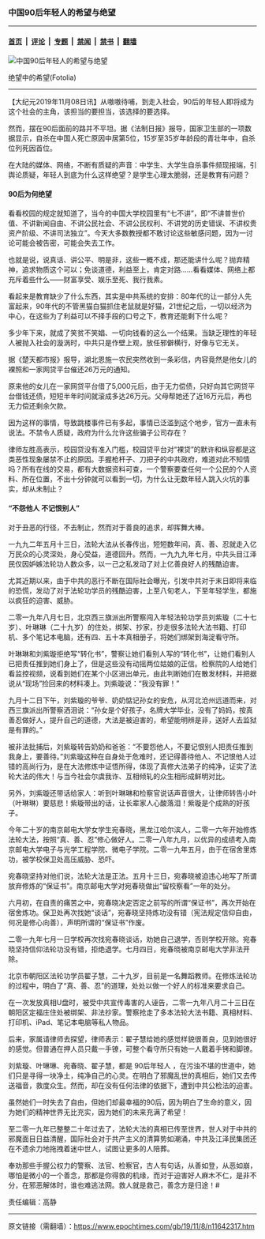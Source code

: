 ### 中国90后年轻人的希望与绝望

---

#### [首页](../../../..?n11642317) &nbsp;|&nbsp; [评论](../../../../../epoch-comment?n11642317) &nbsp;|&nbsp; [专题](../../../../../epoch-special?n11642317) &nbsp;|&nbsp; [禁闻](../../../../../epoch-news?n11642317) &nbsp;|&nbsp; [禁书](../../../../../books?n11642317) &nbsp;|&nbsp; [翻墙](https://github.com/gfw-breaker/nogfw/blob/master/README.md?n11642317)


<div><img alt="中国90后年轻人的希望与绝望" class="attachment-djy_600_400 size-djy_600_400 wp-post-image" src="https://i.epochtimes.com/assets/uploads/2019/11/Fotolia_168832240_Subscription_L@1200x1200-600x400.jpg"/>
<div class="caption">
 <p>
  绝望中的希望(Fotolia)
 </p>
</div></div><hr/><div class="post_content" id="artbody" itemprop="articleBody">
 <!-- article content begin -->
 <p>
  【大纪元2019年11月08日讯】从嗷嗷待哺，到走入社会，90后的年轻人即将成为这个社会的主角，该担当的要担当，该选择的要选择。
 </p>
 <p>
  然而，摆在90后面前的路并不平坦。据《法制日报》报导，国家卫生部的一项数据显示，自杀在中国人死亡原因中居第5位，15岁至35岁年龄段的青壮年中，自杀位列死因首位。
 </p>
 <p>
  在大陆的媒体、网络，不断有质疑的声音：中学生、大学生自杀事件频现报端，引舆论质疑，年轻人到底为什么这样绝望？是学生心理太脆弱，还是教育有问题？
 </p>
 <h4>
  <b>
   90后为何绝望
  </b>
 </h4>
 <p>
  看看校园的规定就知道了，当今的中国大学校园里有“七不讲”，即“不讲普世价值、不讲新闻自由、不讲公民社会、不讲公民权利、不讲党的历史错误、不讲权贵资产阶级、不讲司法独立”。今天大多数教授都不敢讨论这些敏感问题，因为一讨论可能会被告密，可能会失去工作。
 </p>
 <p>
  也就是说，说真话、讲公平、明是非，这些一概不成，那还能讲什么呢？抛弃精神，追求物质这个可以；免谈道德，利益至上，肯定对路……看看媒体、网络上都充斥着些什么——财富享受、娱乐至死、我行我素。
 </p>
 <p>
  看起来是教育缺少了什么东西，其实是中共系统的安排：80年代的让一部分人先富起来，90年代的不管黑猫白猫抓住老鼠就是好猫，21世纪之后，一切以经济为中心，在这些为了利益可以不择手段的口号之下，教育还能剩下什么呢？
 </p>
 <p>
  多少年下来，就成了笑贫不笑娼、一切向钱看的这么一个结果。当缺乏理性的年轻人被抛入社会的漩涡时，中共只是作壁上观，放任邪僻横行，好像与它无关。
 </p>
 <p>
  据《楚天都市报》报导，湖北恩施一农民突然收到一条彩信，内容竟然是他女儿的裸照和一家网贷平台催还26万元的通知。
 </p>
 <p>
  原来他的女儿在一家网贷平台借了5,000元后，由于无力偿债，只好向其它网贷平台借钱还债，短短半年时间就滚成多达26万元。父母帮她还了近16万元后，再也无力偿还剩余欠款。
 </p>
 <p>
  因为这样的事情，导致跳楼事件已有多起，事情已泛滥到这个地步，官方一直未有说法。不禁令人质疑，政府为什么允许这些骗子公司存在？
 </p>
 <p>
  律师左胜高表示，校园贷没有准入门槛，校园贷平台对“裸贷”的默许和纵容都是这类恶性现象屡禁不止的原因。手握枪杆子、刀把子的中共政府，难道对此不知情吗？所有在线的交易，都有大数据资料可查，一个警察要查任何一个公民的个人资料、所在位置，不出十分钟就可以看到一切，为什么让无数年轻人跳入火坑的事实，却从未制止？
 </p>
 <h4>
  <b>
   “不怨他人 不记恨别人”
  </b>
 </h4>
 <p>
  对于丑恶的行径，不去制止，然而对于善良的追求，却挥舞大棒。
 </p>
 <p>
  一九九二年五月十三日，法轮大法从长春传出，短短数年间，真、善、忍就走入亿万民众的心灵深处，身心受益，道德回升。然而，一九九九年七月，中共头目江泽民仅因妒嫉法轮功人数众多，以一己之私发动了对上亿善良好人的残酷迫害。
 </p>
 <p>
  尤其近期以来，由于中共的恶行不断在国际社会曝光，引发中共对于末日即将来临的恐慌，发动了对于法轮功学员的残酷迫害，上至八旬老人，下至年轻学生，都施以疯狂的迫害、威胁。
 </p>
 <p>
  二零一九年八月七日，北京西三旗派出所警察闯入年轻法轮功学员刘紫璇（二十七岁）、叶琳琳（二十九岁）的住处，绑架、抄家，抄走很多法轮大法书籍、打印机、多个笔记本电脑，还有四、五十本真相册子，将她们绑架到海淀看守所。
 </p>
 <p>
  叶琳琳和刘紫璇拒绝写“转化书”，警察让她们看别人写的“转化书”，让她们看别人已把责任推到她们身上了，但是这些没有动摇两位姑娘的正信。检察院的人给她们看监控视频，说看到她们在某个小区进出单元，由此判断她们在散发材料，并把据说从“现场”捡回来的材料凑上。刘紫璇说：“我没有罪！”
 </p>
 <p>
  九月十二日下午，刘紫璇的爷爷、奶奶惦记孙女的安危，从河北沧州远道而来，对西三旗派出所警察洒泪说：“孙女是个好孩子，名牌大学毕业，没有了妈妈，按真善忍做好人，提升自己的道德，大法是被迫害的，希望能明辨是非，送好人去监狱是有罪的。”
 </p>
 <p>
  被非法批捕后，刘紫璇转告奶奶和爸爸：“不要怨他人，不要记恨别人把责任推到我身上，要善待。”刘紫璇这种在自身处于危难时，还记得善待他人、不记恨他人过错的高尚行为，是在大法修炼中证悟所得，体现了真修大法弟子的纯净，证实了法轮大法的伟大！与当今社会尔虞我诈、互相倾轧的众生相形成鲜明对比。
 </p>
 <p>
  另外，刘紫璇还带话给家人：听到叶琳琳和检察官说话声音很大，让律师转告小叶（叶琳琳）要慈悲！紫璇带出的话，让长辈家人心酸落泪！紫璇是个成熟的好孩子。
 </p>
 <p>
  今年二十岁的南京邮电大学女学生宛春晓，黑龙江哈尔滨人，二零一六年开始修炼法轮大法，按照“真、善、忍”修心做好人。二零一八年九月，以优异的成绩考入南京邮电大学电子与光学工程学院、微电子学院。二零一九年五月，由于在宿舍里炼功，被学校保卫处高压威胁、恐吓。
 </p>
 <p>
  宛春晓坚持对他们说，法轮大法是正法。五月十三日，宛春晓被迫违心地写了所谓放弃修炼的“保证书”。南京邮电大学对宛春晓做出“留校察看”一年的处分。
 </p>
 <p>
  六月初，在自责的痛苦之中，宛春晓决定否定之前写的所谓“保证书”，再次开始在宿舍炼功。保卫处再次找她“谈话”，宛春晓坚持炼功没有错（宪法规定信仰自由，何况是修心向善），声明所谓的“保证书”作废。
 </p>
 <p>
  二零一九年七月一日学校再次找宛春晓谈话，劝她自己退学，否则学校开除。宛春晓坚持信仰法轮功没有错，拒绝退学。七月四日，宛春晓被南京邮电大学非法开除。
 </p>
 <p>
  北京市朝阳区法轮功学员翟子慧，二十九岁，目前是一名舞蹈教师。在修炼法轮功的过程中，明白了“真、善、忍”的道理，处处以做一个好人的标准来要求自己。
 </p>
 <p>
  在一次发放真相U盘时，被受中共宣传毒害的人诬告，二零一九年八月二十三日在朝阳区定福庄住处被绑架、非法抄家。警察抢走了多本法轮大法书籍、真相材料、打印机、iPad、笔记本电脑等私人物品。
 </p>
 <p>
  后来，家属请律师去探望，律师表示：翟子慧给她的感觉样貌很善良，见到她很好的感觉。但普通在押人员只戴一手镣，可整个看守所只有她一人戴着手铐和脚镣。
 </p>
 <p>
  刘紫璇、叶琳琳、宛春晓、翟子慧，都是
  <ok href="https://www.epochtimes.com/gb/tag/90%E5%90%8E%E5%B9%B4%E8%BD%BB%E4%BA%BA.html">
   90后年轻人
  </ok>
  ，在污浊不堪的世道中，她们只是寻得一块净土，纯净自己的心灵。在明白了邪魔乱世的真相后，她们又去传送福音，救度众生。然而，却在没有任何法律的依据下，遭到中共公检法的迫害。
 </p>
 <p>
  虽然她们一时失去了自由，但她们却最幸福的90后，因为明白了生命的意义，因为她们的精神世界无比充实，因为她们的未来充满了希望！
 </p>
 <p>
  至二零一九年已整整二十年过去了，法轮大法的真相已传至世界，世人对于中共的邪魔面目日益清醒，国际社会对于共产主义的清算势如潮涌，中共及江泽民集团还在不遗余力地拖拽着迷中世人，试图让更多的人陪葬。
 </p>
 <p>
  奉劝那些手握公权力的警察、法官、检察官，古人有句话，从善如登，从恶如崩，哪怕是微小的一个善念，那都是你得救的机缘，而对于迫害好人麻木不仁，是非不分，在邪恶解体时，谁也难逃法网。救人就是救己，善念方是归途！#
 </p>
 <p>
  责任编辑：高静
 </p>
 <!-- article content end -->
 <div id="below_article_ad">
 </div>
</div>


---

原文链接（需翻墙）：https://www.epochtimes.com/gb/19/11/8/n11642317.htm